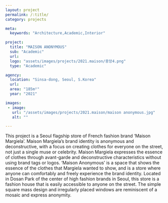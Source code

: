 ```yaml
---
layout: project
permalink: /:title/
category: projects

meta:
  keywords: "Architecture,Academic,Interior"

project:
  title: "MAISON ANONYMOUS"
  sub: "Academic"
  url: 
  logo: "assets/images/projects/2021.maison/중앙4.png"
  type: "Academic"

agency:
  location: "Sinsa-dong, Seoul, S.Korea"
  url: 
  area: "185m²"
  year: "2021"

images:
 - image:
   url: "/assets/images/projects/2021.maison/maison anonymous.jpg"
   alt: ""

---
```

  
<p>This project is a Seoul flagship store of French fashion brand ‘Maison Margiela’. Maison Margiela’s brand identity is anonymous and deconstructive, with a focus on creating clothes for everyone on the street, not just a single muse or celebrity. Maison Margiela expresses the essence of clothes through avant-garde and deconstructive characteristics without using brand tags or logos. ‘Maison Anonymous’ is a space that shows the essence of the clothes that Margiela wanted to show, and is a store where anyone can comfortably and freely experience the brand identity. Located in Dosan Park of the center of high fashion brands in Seoul, this store is a fashion house that is easily accessible to anyone on the street. The simple square mass design and irregularly placed windows are reminiscent of a mosaic and express anonymity.</p>
